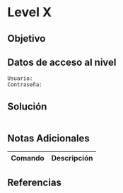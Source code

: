 # Level X
## Objetivo

## Datos de acceso al nivel
```
Usuario:
Contraseña:
```
## Solución
```
```
## Notas Adicionales

| Comando  | Descripción | 
|------------|--------------|

## Referencias 
